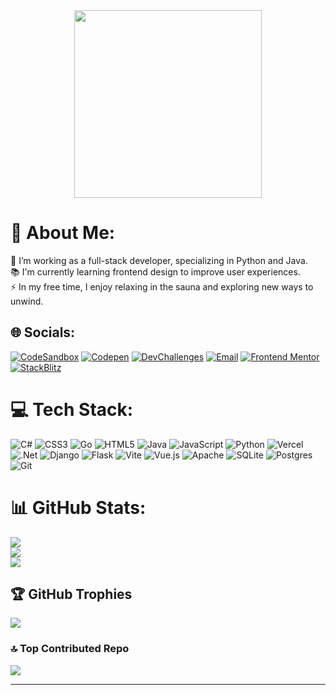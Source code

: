 <div align="center">
  <img height="300" src="https://octodex.github.com/images/kimonotocat.png"  />
</div>

###

# 💫 About Me:
🔭 I’m working as a full-stack developer, specializing in Python and Java.<br>📚 I'm currently learning frontend design to improve user experiences.<br>⚡ In my free time, I enjoy relaxing in the sauna and exploring new ways to unwind.


## 🌐 Socials:
[![CodeSandbox](https://img.shields.io/badge/CodeSandbox-040404?logo=codesandbox&logoColor=DBDBDB)](https://codesandbox.io/u/mi8bi)
[![Codepen](https://img.shields.io/badge/Codepen-000000?logo=codepen&logoColor=white)](https://codepen.io/mi8bi)
[![DevChallenges](https://img.shields.io/badge/DevChallenges-0A0A0A?logo=devdotto&logoColor=white)](https://devchallenges.io/)
[![Email](https://img.shields.io/badge/Email-D14836?logo=gmail&logoColor=white)](mailto:mi8biiiii)
[![Frontend Mentor](https://img.shields.io/badge/Frontend%20Mentor-3F54A3?logo=frontendmentor&logoColor=white)](https://www.frontendmentor.io/profile/mi8bi)
[![StackBlitz](https://img.shields.io/badge/StackBlitz-000000?logo=stackblitz&logoColor=white)](https://stackblitz.com/@mi8bi)

# 💻 Tech Stack:
![C#](https://img.shields.io/badge/c%23-%23239120.svg?style=for-the-badge&logo=csharp&logoColor=white) ![CSS3](https://img.shields.io/badge/css3-%231572B6.svg?style=for-the-badge&logo=css3&logoColor=white) ![Go](https://img.shields.io/badge/go-%2300ADD8.svg?style=for-the-badge&logo=go&logoColor=white) ![HTML5](https://img.shields.io/badge/html5-%23E34F26.svg?style=for-the-badge&logo=html5&logoColor=white) ![Java](https://img.shields.io/badge/java-%23ED8B00.svg?style=for-the-badge&logo=openjdk&logoColor=white) ![JavaScript](https://img.shields.io/badge/javascript-%23323330.svg?style=for-the-badge&logo=javascript&logoColor=%23F7DF1E) ![Python](https://img.shields.io/badge/python-3670A0?style=for-the-badge&logo=python&logoColor=ffdd54) ![Vercel](https://img.shields.io/badge/vercel-%23000000.svg?style=for-the-badge&logo=vercel&logoColor=white) ![.Net](https://img.shields.io/badge/.NET-5C2D91?style=for-the-badge&logo=.net&logoColor=white) ![Django](https://img.shields.io/badge/django-%23092E20.svg?style=for-the-badge&logo=django&logoColor=white) ![Flask](https://img.shields.io/badge/flask-%23000.svg?style=for-the-badge&logo=flask&logoColor=white) ![Vite](https://img.shields.io/badge/vite-%23646CFF.svg?style=for-the-badge&logo=vite&logoColor=white) ![Vue.js](https://img.shields.io/badge/vue.js-%2335495e.svg?style=for-the-badge&logo=vuedotjs&logoColor=%234FC08D) ![Apache](https://img.shields.io/badge/apache-%23D42029.svg?style=for-the-badge&logo=apache&logoColor=white) ![SQLite](https://img.shields.io/badge/sqlite-%2307405e.svg?style=for-the-badge&logo=sqlite&logoColor=white) ![Postgres](https://img.shields.io/badge/postgres-%23316192.svg?style=for-the-badge&logo=postgresql&logoColor=white) ![Git](https://img.shields.io/badge/git-%23F05033.svg?style=for-the-badge&logo=git&logoColor=white)
# 📊 GitHub Stats:
![](https://github-readme-stats.vercel.app/api?username=mi8bi&theme=dark&hide_border=false&include_all_commits=false&count_private=false)<br/>
![](https://nirzak-streak-stats.vercel.app/?user=mi8bi&theme=dark&hide_border=false)<br/>
![](https://github-readme-stats.vercel.app/api/top-langs/?username=mi8bi&theme=dark&hide_border=false&include_all_commits=false&count_private=false&layout=compact)

## 🏆 GitHub Trophies
![](https://github-profile-trophy.vercel.app/?username=mi8bi&theme=radical&no-frame=false&no-bg=true&margin-w=4)

### 🔝 Top Contributed Repo
![](https://github-contributor-stats.vercel.app/api?username=mi8bi&limit=5&theme=dark&combine_all_yearly_contributions=true)

---

<!-- Proudly created with GPRM ( https://gprm.itsvg.in ) -->
